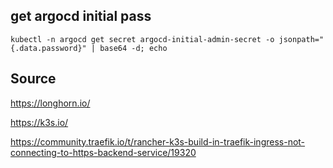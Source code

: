 ## get argocd initial pass
`kubectl -n argocd get secret argocd-initial-admin-secret -o jsonpath="{.data.password}" | base64 -d; echo
`

## Source

https://longhorn.io/

https://k3s.io/

https://community.traefik.io/t/rancher-k3s-build-in-traefik-ingress-not-connecting-to-https-backend-service/19320